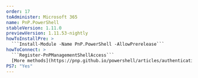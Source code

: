 ```yaml
---
order: 17
toAdminister: Microsoft 365
name: PnP.PowerShell
stableVersion: 1.11.0
previewVersion: 1.11.53-nightly
howToInstallPre: >
  ```Install-Module -Name PnP.PowerShell -AllowPrerelease```
howToConnect: >
  ```Register-PnPManagementShellAccess```
  [More methods](https://pnp.github.io/powershell/articles/authentication.html)
PS7: "Yes"
---
```

